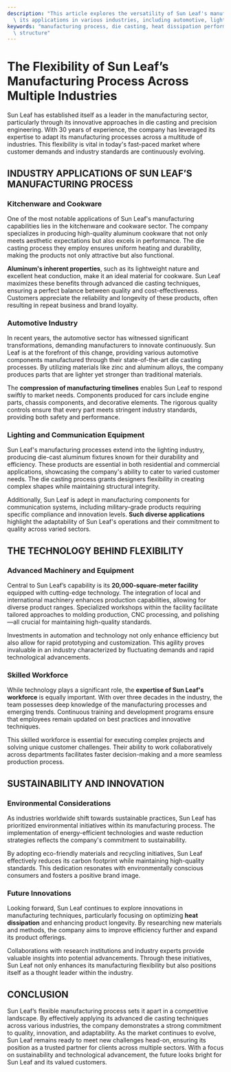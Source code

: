 ```yaml
---
description: "This article explores the versatility of Sun Leaf's manufacturing process, detailing\
  \ its applications in various industries, including automotive, lighting, and kitchenware."
keywords: "manufacturing process, die casting, heat dissipation performance, heat dissipation\
  \ structure"
---
```

# The Flexibility of Sun Leaf’s Manufacturing Process Across Multiple Industries

Sun Leaf has established itself as a leader in the manufacturing sector, particularly through its innovative approaches in die casting and precision engineering. With 30 years of experience, the company has leveraged its expertise to adapt its manufacturing processes across a multitude of industries. This flexibility is vital in today's fast-paced market where customer demands and industry standards are continuously evolving.

## INDUSTRY APPLICATIONS OF SUN LEAF’S MANUFACTURING PROCESS

### Kitchenware and Cookware

One of the most notable applications of Sun Leaf's manufacturing capabilities lies in the kitchenware and cookware sector. The company specializes in producing high-quality aluminum cookware that not only meets aesthetic expectations but also excels in performance. The die casting process they employ ensures uniform heating and durability, making the products not only attractive but also functional. 

**Aluminum's inherent properties**, such as its lightweight nature and excellent heat conduction, make it an ideal material for cookware. Sun Leaf maximizes these benefits through advanced die casting techniques, ensuring a perfect balance between quality and cost-effectiveness. Customers appreciate the reliability and longevity of these products, often resulting in repeat business and brand loyalty.

### Automotive Industry

In recent years, the automotive sector has witnessed significant transformations, demanding manufacturers to innovate continuously. Sun Leaf is at the forefront of this change, providing various automotive components manufactured through their state-of-the-art die casting processes. By utilizing materials like zinc and aluminum alloys, the company produces parts that are lighter yet stronger than traditional materials.

The **compression of manufacturing timelines** enables Sun Leaf to respond swiftly to market needs. Components produced for cars include engine parts, chassis components, and decorative elements. The rigorous quality controls ensure that every part meets stringent industry standards, providing both safety and performance.

### Lighting and Communication Equipment

Sun Leaf's manufacturing processes extend into the lighting industry, producing die-cast aluminum fixtures known for their durability and efficiency. These products are essential in both residential and commercial applications, showcasing the company's ability to cater to varied customer needs. The die casting process grants designers flexibility in creating complex shapes while maintaining structural integrity.

Additionally, Sun Leaf is adept in manufacturing components for communication systems, including military-grade products requiring specific compliance and innovation levels. **Such diverse applications** highlight the adaptability of Sun Leaf's operations and their commitment to quality across varied sectors.

## THE TECHNOLOGY BEHIND FLEXIBILITY

### Advanced Machinery and Equipment

Central to Sun Leaf’s capability is its **20,000-square-meter facility** equipped with cutting-edge technology. The integration of local and international machinery enhances production capabilities, allowing for diverse product ranges. Specialized workshops within the facility facilitate tailored approaches to molding production, CNC processing, and polishing—all crucial for maintaining high-quality standards.

Investments in automation and technology not only enhance efficiency but also allow for rapid prototyping and customization. This agility proves invaluable in an industry characterized by fluctuating demands and rapid technological advancements.

### Skilled Workforce

While technology plays a significant role, the **expertise of Sun Leaf's workforce** is equally important. With over three decades in the industry, the team possesses deep knowledge of the manufacturing processes and emerging trends. Continuous training and development programs ensure that employees remain updated on best practices and innovative techniques.

This skilled workforce is essential for executing complex projects and solving unique customer challenges. Their ability to work collaboratively across departments facilitates faster decision-making and a more seamless production process.

## SUSTAINABILITY AND INNOVATION

### Environmental Considerations

As industries worldwide shift towards sustainable practices, Sun Leaf has prioritized environmental initiatives within its manufacturing process. The implementation of energy-efficient technologies and waste reduction strategies reflects the company's commitment to sustainability. 

By adopting eco-friendly materials and recycling initiatives, Sun Leaf effectively reduces its carbon footprint while maintaining high-quality standards. This dedication resonates with environmentally conscious consumers and fosters a positive brand image.

### Future Innovations

Looking forward, Sun Leaf continues to explore innovations in manufacturing techniques, particularly focusing on optimizing **heat dissipation** and enhancing product longevity. By researching new materials and methods, the company aims to improve efficiency further and expand its product offerings.

Collaborations with research institutions and industry experts provide valuable insights into potential advancements. Through these initiatives, Sun Leaf not only enhances its manufacturing flexibility but also positions itself as a thought leader within the industry.

## CONCLUSION

Sun Leaf’s flexible manufacturing process sets it apart in a competitive landscape. By effectively applying its advanced die casting techniques across various industries, the company demonstrates a strong commitment to quality, innovation, and adaptability. As the market continues to evolve, Sun Leaf remains ready to meet new challenges head-on, ensuring its position as a trusted partner for clients across multiple sectors. With a focus on sustainability and technological advancement, the future looks bright for Sun Leaf and its valued customers.
